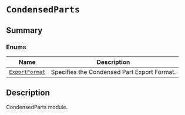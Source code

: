 # `CondensedParts`

<a id="summary"></a>

## Summary

### Enums

| Name | Description |
|----------------------------------------------------------------------------------------------------------------------------------------|-----------------------------------------------|
| [`ExportFormat`](ExportFormat.md#ansys.mechanical.stubs.v242.Ansys.Mechanical.DataModel.MechanicalEnums.CondensedParts.ExportFormat)   | Specifies the Condensed Part Export Format.   |

<a id="description"></a>

## Description

CondensedParts module.

<!-- !! processed by numpydoc !! -->


